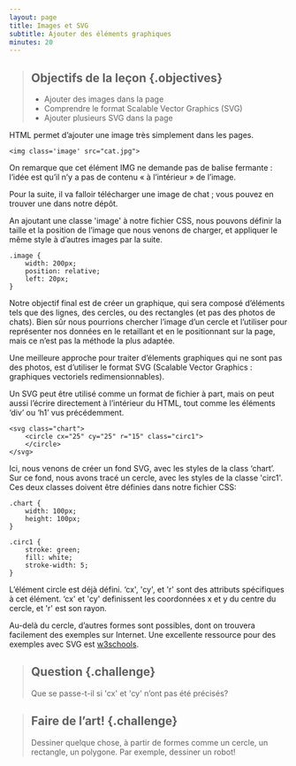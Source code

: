 ```yaml
---
layout: page
title: Images et SVG
subtitle: Ajouter des éléments graphiques
minutes: 20
---
```


> ## Objectifs de la leçon {.objectives}
>
> * Ajouter des images dans la page
> * Comprendre le format Scalable Vector Graphics (SVG) 
> * Ajouter plusieurs SVG dans la page

HTML permet d’ajouter une image très simplement dans les pages. 

~~~{.html}
<img class='image' src="cat.jpg">
~~~

On remarque que cet élément IMG ne demande pas de balise fermante : l’idée est qu’il n’y a pas de contenu « à l’intérieur » de l’image.

Pour la suite, il va falloir télécharger une image de chat ; vous pouvez en trouver une dans notre dépôt.

An ajoutant une classe 'image' à notre fichier CSS, nous pouvons définir la taille et la position de l’image que nous venons de charger, et appliquer le même style à d’autres images par la suite. 

~~~{.css}
.image {
	width: 200px;
	position: relative;
	left: 20px;
}
~~~

Notre objectif final est de créer un graphique, qui sera composé d’éléments tels que des lignes, des cercles, ou des rectangles (et pas des photos de chats). 
Bien sûr nous pourrions chercher l’image d’un cercle et l’utiliser pour représenter nos données en le retaillant et en le positionnant sur la page, mais ce n’est pas la méthode la plus adaptée. 

Une meilleure approche pour traiter d’élements graphiques qui ne sont pas des photos, est d’utiliser le format SVG (Scalable Vector Graphics : graphiques vectoriels redimensionnables).

Un SVG peut être utilisé comme un format de fichier à part, mais on peut aussi l’écrire directement à l’intérieur du HTML, tout comme les éléments ‘div’ ou ‘h1’ vus précédemment.

~~~{.html}
<svg class="chart">
 	<circle cx="25" cy="25" r="15" class="circ1">
 	</circle>
</svg>
~~~

Ici, nous venons de créer un fond SVG, avec les styles de la class ‘chart’.
Sur ce fond, nous avons tracé un cercle, avec les styles de la classe 'circ1'.
Ces deux classes doivent être définies dans notre fichier CSS:

~~~{.css}
.chart {
	width: 100px;
	height: 100px;
}

.circ1 {
	stroke: green; 
	fill: white;
	stroke-width: 5;
}
~~~

L’élément circle est déjà défini. ‘cx', 'cy', et 'r' sont des attributs spécifiques à cet élément. ‘cx' et 'cy' definissent les coordonnées x et y du centre du cercle, et  'r' est son rayon. 

Au-delà du cercle, d’autres formes sont possibles, dont on trouvera facilement des exemples sur Internet. Une excellente ressource pour des exemples avec SVG est [w3schools](http://www.w3schools.com/svg/default.asp).

> ## Question {.challenge}
>
> Que se passe-t-il si 'cx' et 'cy' n’ont pas été précisés?

> ## Faire de l’art! {.challenge}
>
> Dessiner quelque chose, à partir de formes comme un cercle, un rectangle, un polygone.
> Par exemple, dessiner un robot! 
